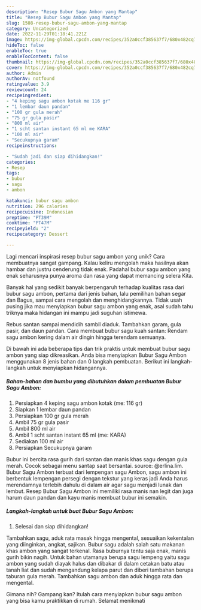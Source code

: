 ```yaml
---
description: "Resep Bubur Sagu Ambon yang Mantap"
title: "Resep Bubur Sagu Ambon yang Mantap"
slug: 1508-resep-bubur-sagu-ambon-yang-mantap
category: Uncategorized
date: 2022-11-29T01:18:41.221Z
image: https://img-global.cpcdn.com/recipes/352a0ccf385637f7/680x482cq70/bubur-sagu-ambon-foto-resep-utama.jpg
hideToc: false
enableToc: true
enableTocContent: false
thumbnail: https://img-global.cpcdn.com/recipes/352a0ccf385637f7/680x482cq70/bubur-sagu-ambon-foto-resep-utama.jpg
cover: https://img-global.cpcdn.com/recipes/352a0ccf385637f7/680x482cq70/bubur-sagu-ambon-foto-resep-utama.jpg
author: Admin
authorAv: notfound
ratingvalue: 3.9
reviewcount: 24
recipeingredient:
- "4 keping sagu ambon kotak me 116 gr"
- "1 lembar daun pandan"
- "100 gr gula merah"
- "75 gr gula pasir"
- "800 ml air"
- "1 scht santan instant 65 ml me KARA"
- "100 ml air"
- "Secukupnya garam"
recipeinstructions:

- "Sudah jadi dan siap dihidangkan!"
categories:
- Resep
tags:
- bubur
- sagu
- ambon

katakunci: bubur sagu ambon 
nutrition: 296 calories
recipecuisine: Indonesian
preptime: "PT39M"
cooktime: "PT47M"
recipeyield: "2"
recipecategory: Dessert

---
```





Lagi mencari inspirasi resep bubur sagu ambon yang unik? Cara membuatnya sangat gampang. Kalau keliru mengolah maka hasilnya akan hambar dan justru cenderung tidak enak. Padahal bubur sagu ambon yang enak seharusnya punya aroma dan rasa yang dapat memancing selera Kita.





Banyak hal yang sedikit banyak berpengaruh terhadap kualitas rasa dari bubur sagu ambon, pertama dari jenis bahan, lalu pemilihan bahan segar dan Bagus, sampai cara mengolah dan menghidangkannya. Tidak usah pusing jika mau menyiapkan bubur sagu ambon yang enak,      asal sudah tahu triknya maka hidangan ini mampu jadi suguhan istimewa.














Rebus santan sampai mendidih sambil diaduk. Tambahkan garam, gula pasir, dan daun pandan. Cara membuat bubur sagu kuah santan: Rendam sagu ambon kering dalam air dingin hingga terendam semuanya.






Di bawah ini ada beberapa tips dan trik praktis untuk membuat bubur sagu ambon yang siap dikreasikan. Anda bisa menyiapkan Bubur Sagu Ambon menggunakan 8 jenis bahan dan 0 langkah pembuatan. Berikut ini langkah-langkah untuk menyiapkan hidangannya.

<!--inarticleads1-->

##### Bahan-bahan dan bumbu yang dibutuhkan dalam pembuatan Bubur Sagu Ambon:

1. Persiapkan 4 keping sagu ambon kotak (me: 116 gr)
1. Siapkan 1 lembar daun pandan
1. Persiapkan 100 gr gula merah
1. Ambil 75 gr gula pasir
1. Ambil 800 ml air
1. Ambil 1 scht santan instant 65 ml (me: KARA)
1. Sediakan 100 ml air
1. Persiapkan Secukupnya garam


Bubur ini bercita rasa gurih dari santan dan manis khas sagu dengan gula merah. Cocok sebagai menu santap saat bersantai. source: @erlina.lim. Bubur Sagu Ambon terbuat dari lempengan sagu Ambon, sagu ambon ini berbentuk lempengan persegi dengan tekstur yang keras jadi Anda harus merendamnya terlebih dahulu di dalam air agar sagu menjadi lunak dan lembut. Resep Bubur Sagu Ambon ini memiliki rasa manis nan legit dan juga harum daun pandan dan kayu manis membuat bubur ini semakin. 

<!--inarticleads2-->

##### Langkah-langkah untuk buat Bubur Sagu Ambon:


1. Selesai dan siap dihidangkan!

Tambahkan sagu, aduk rata masak hingga mengental, sesuaikan kekentalan yang diinginkan, angkat, sajikan. Bubur sagu adalah salah satu makanan khas ambon yang sangat terkenal. Rasa buburnya tentu saja enak, manis gurih bikin nagih. Untuk bahan utamanya berupa sagu lempeng yaitu sagu ambon yang sudah diayak halus dan dibakar di dalam cetakan batu atau tanah liat dan sudah mengandung kelapa parut dan diberi tambahan berupa taburan gula merah. Tambahkan sagu ambon dan aduk hingga rata dan mengental. 

Gimana nih? Gampang kan? Itulah cara menyiapkan bubur sagu ambon yang bisa kamu praktikkan di rumah. Selamat menikmati
